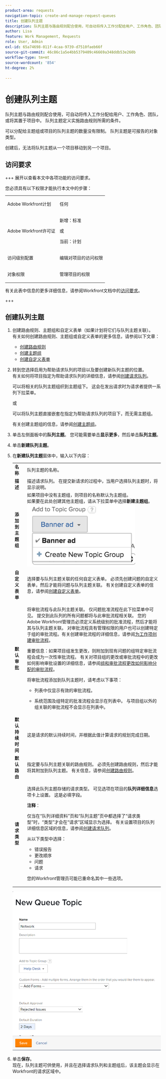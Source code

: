 ```yaml
---
product-area: requests
navigation-topic: create-and-manage-request-queues
title: 创建队列主题
description: 队列主题与路由规则配合使用，可自动将传入工作分配给用户、工作角色、团队，或将其置于项目中。 队列主题定义实施路由规则所需的条件。
author: Lisa
feature: Work Management, Requests
role: User, Admin
exl-id: 65a74698-011f-4caa-9739-d7510faeb66f
source-git-commit: 46c86c1a5e4bb5379409c46669a348ddb53e260b
workflow-type: tm+mt
source-wordcount: '854'
ht-degree: 2%

---
```


# 创建队列主题

<!-- Audited: 12/2023 -->

队列主题与路由规则配合使用，可自动将传入工作分配给用户、工作角色、团队，或将其置于项目中。 队列主题定义实施路由规则所需的条件。

可以分配给主题组或项目的队列主题的数量没有限制。 队列主题是可报告的对象类型。

创建后，无法将队列主题从一个项目移动到另一个项目。

## 访问要求

+++ 展开以查看本文中各项功能的访问要求。

<!--drafted - replace table with P&P:

<table style="table-layout:auto"> 
 <col> 
 <col> 
 <tbody> 
  <tr> 
   <td role="rowheader">Adobe Workfront plan*</td> 
   <td> <p>Any </p> </td> 
  </tr> 
  <tr> 
   <td role="rowheader">Adobe Workfront license*</td> 
   <td> <p>Current license: Standard </p> 
   Or
   <p>Legacy license: Plan </p> </td> 
  </tr> 
  <tr> 
   <td role="rowheader">Access level configurations*</td> 
   <td> <p>Edit access to Projects</p> <p>Note: If you still don't have access, ask your Workfront administrator if they set additional restrictions in your access level. For information on how a Workfront administrator can modify your access level, see <a href="../../../administration-and-setup/add-users/configure-and-grant-access/create-modify-access-levels.md" class="MCXref xref">Create or modify custom access levels</a>.</p> </td> 
  </tr> 
  <tr> 
   <td role="rowheader">Object permissions</td> 
   <td> <p> Manage permissions to the project</p> <p>For information on requesting additional access, see <a href="../../../workfront-basics/grant-and-request-access-to-objects/request-access.md" class="MCXref xref">Request access to objects </a>.</p> </td> 
  </tr> 
 </tbody> 
</table>
-->

您必须具有以下权限才能执行本文中的步骤：

<table style="table-layout:auto"> 
 <col> 
 <col> 
 <tbody> 
  <tr> 
   <td role="rowheader">Adobe Workfront计划</td> 
   <td> <p>任何 </p> </td> 
  </tr> 
  <tr> 
   <td role="rowheader">Adobe Workfront许可证</td> 
   <td>
    <p>新增：标准</p>
    <p>或</p>
    <p>当前：计划</p></td>  
  </tr> 
  <tr> 
   <td role="rowheader">访问级别配置</td> 
   <td> <p>编辑对项目的访问权限</p> </td> 
  </tr> 
  <tr> 
   <td role="rowheader">对象权限</td> 
   <td> <p> 管理项目的权限</p> </td> 
  </tr> 
 </tbody> 
</table>

有关此表中信息的更多详细信息，请参阅Workfront文档中的[访问要求](/help/quicksilver/administration-and-setup/add-users/access-levels-and-object-permissions/access-level-requirements-in-documentation.md)。

+++

## 创建队列主题

1. 创建路由规则、主题组和自定义表单（如果计划将它们与队列主题关联）。\
   有关如何创建路由规则、主题组或自定义表单的更多信息，请参阅以下文章：

   * [创建路由规则](../../../manage-work/requests/create-and-manage-request-queues/create-routing-rules.md)
   * [创建主题组](../../../manage-work/requests/create-and-manage-request-queues/create-topic-groups.md)
   * [创建自定义表单](/help/quicksilver/administration-and-setup/customize-workfront/create-manage-custom-forms/form-designer/design-a-form/design-a-form.md)

1. 转到您选择启用为帮助请求队列的项目以及要创建新队列主题的位置。\
   有关如何将项目指定为帮助请求队列的详细信息，请参阅[创建请求队列](../../../manage-work/requests/create-and-manage-request-queues/create-request-queue.md)。

   可以将相关的队列主题组织到主题组下。 这会在发出请求时为请求者提供一系列下拉菜单。

   或

   可以将队列主题直接嵌套在指定为帮助请求队列的项目下，而无需主题组。

   有关创建主题组的信息，请参阅[创建主题组](../../../manage-work/requests/create-and-manage-request-queues/create-topic-groups.md)。

1. 单击左侧面板中的&#x200B;**队列主题**。 您可能需要单击&#x200B;**显示更多**，然后单击&#x200B;**队列主题**。
1. 单击&#x200B;**新建队列主题**。
1. 在&#x200B;**新建队列主题**&#x200B;窗体中，输入以下内容：

   <table style="table-layout:auto"> 
    <col> 
    <col> 
    <tbody> 
     <tr> 
      <td role="rowheader"><strong>名称</strong> </td> 
      <td> 队列主题的名称。</td> 
     </tr> 
     <tr> 
      <td role="rowheader"><strong>描述</strong> </td> 
      <td>描述请求队列。 在提交新请求的过程中，当用户选择队列主题时，将显示说明。 </td> 
     </tr> 
     <tr> 
      <td role="rowheader"><strong>添加到主题组</strong> </td> 
      <td> 如果项目中没有主题组，则项目的名称默认为主题组。<br>如果要在此处创建其他主题组，请从下拉菜单中选择<strong>新建主题组</strong>。<br><img src="assets/create-new-topic-group-within-queue-topic-350x203.png" alt="create_new_topic_group_within_queue_topic.png" style="width: 350;height: 203;"></td> 
     </tr> 
     <tr> 
      <td role="rowheader"><strong>自定义表单</strong> </td> 
      <td>选择要与队列主题关联的任何自定义表单。 必须先创建问题的自定义表单，然后才能将问题与队列主题关联。 有关创建自定义表单的信息，请参阅<a href="/help/quicksilver/administration-and-setup/customize-workfront/create-manage-custom-forms/form-designer/design-a-form/design-a-form.md">创建自定义表单</a>。</td> 
     </tr> 
     <tr> 
      <td role="rowheader"><strong>默认审批</strong></td> 
      <td> <p>将审批流程与此队列主题关联。 仅问题批准流程在此下拉菜单中可见。 提交到此队列的所有问题都将与此审批流程相关联。 您的Adobe Workfront管理员必须定义系统级别的批准流程，然后才能将其与队列主题关联。 <span>对审批流程具有管理权限的用户也可以创建特定于组的审批流程。</span>有关创建审批流程的详细信息，请参阅<a href="../../../administration-and-setup/customize-workfront/configure-approval-milestone-processes/create-approval-processes.md" class="MCXref xref">为工作项创建审批流程</a>。<br></p> 
       <div> 
        <p>重要信息：如果项目组发生更改，则附加到现有问题的组特定审批流程会成为一次性审批流程。 有关对项目组的更改或审批流程中的更改如何影响审批设置的详细信息，请参阅<a href="../../../administration-and-setup/customize-workfront/configure-approval-milestone-processes/how-changes-affect-group-approvals.md" class="MCXref xref">组和审批流程更改如何影响分配的审批流程</a>。</p> 
        <p>将审批流程添加到队列主题时，请考虑以下事项： </p> 
        <ul style="list-style-type: circle;"> 
         <li>列表中仅显示有效的审批流程。 </li> 
         <li> <p>系统范围及组特定的批准流程会显示在列表中。 与项目组以外的组关联的审批流程不会显示在列表中。</p> </li> 
        </ul> 
       </div> </td> 
     </tr> 
     <tr> 
      <td role="rowheader"><strong>默认持续时间</strong> </td> 
      <td>这是请求的默认持续时间，并根据此值计算请求的规划完成日期。</td> 
     </tr> 
     <tr> 
      <td role="rowheader"><strong>默认路由</strong> </td> 
      <td>指定要与队列主题关联的路由规则。 必须先创建路由规则，然后才能将其附加到队列主题。 有关信息，请参阅<a href="../../../manage-work/requests/create-and-manage-request-queues/create-routing-rules.md">创建路由规则</a>。 </td> 
     </tr> 
     <tr> 
      <td role="rowheader"><strong>请求类型</strong> </td> 
      <td> <p>选择此队列主题存储的请求类型。 可见选项在项目的<strong>队列详细信息</strong>选项卡上设置。 这是必填字段。 </p>

   <p><b>注释</b>：

   仅当在“队列详细资料”页和“队列主题”页中都选择了“请求类型”时，“类型”才会在“请求”区域显示为选择。 有关设置项目的队列详细信息区域的信息，请参阅<a href="../../../manage-work/requests/create-and-manage-request-queues/create-request-queue.md" class="MCXref xref">创建请求队列</a>。 </p> <p>从以下类型中选择：</p>
   <ul>
   <li>错误报告</li>
   <li>更改顺序</li>
   <li>问题</li>
   <li>请求</li>
   </ul> <p>您的Workfront管理员可能已重命名其中一些选项。 </p> </td>
   </tr> 
    </tbody> 
   </table>

   ![新队列主题框](assets/new-queue-topic-box.png)

1. 单击&#x200B;**保存**。\
   现在，队列主题可供使用，并且在选择请求队列和主题组后，该主题会显示在Workfront的请求区域中。
